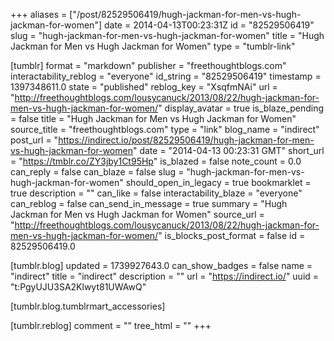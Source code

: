 +++
aliases = ["/post/82529506419/hugh-jackman-for-men-vs-hugh-jackman-for-women"]
date = 2014-04-13T00:23:31Z
id = "82529506419"
slug = "hugh-jackman-for-men-vs-hugh-jackman-for-women"
title = "Hugh Jackman for Men vs Hugh Jackman for Women"
type = "tumblr-link"

[tumblr]
format = "markdown"
publisher = "freethoughtblogs.com"
interactability_reblog = "everyone"
id_string = "82529506419"
timestamp = 1397348611.0
state = "published"
reblog_key = "XsqfmNAi"
url = "http://freethoughtblogs.com/lousycanuck/2013/08/22/hugh-jackman-for-men-vs-hugh-jackman-for-women/"
display_avatar = true
is_blaze_pending = false
title = "Hugh Jackman for Men vs Hugh Jackman for Women"
source_title = "freethoughtblogs.com"
type = "link"
blog_name = "indirect"
post_url = "https://indirect.io/post/82529506419/hugh-jackman-for-men-vs-hugh-jackman-for-women"
date = "2014-04-13 00:23:31 GMT"
short_url = "https://tmblr.co/ZY3jby1Ct95Hp"
is_blazed = false
note_count = 0.0
can_reply = false
can_blaze = false
slug = "hugh-jackman-for-men-vs-hugh-jackman-for-women"
should_open_in_legacy = true
bookmarklet = true
description = ""
can_like = false
interactability_blaze = "everyone"
can_reblog = false
can_send_in_message = true
summary = "Hugh Jackman for Men vs Hugh Jackman for Women"
source_url = "http://freethoughtblogs.com/lousycanuck/2013/08/22/hugh-jackman-for-men-vs-hugh-jackman-for-women/"
is_blocks_post_format = false
id = 82529506419.0

[tumblr.blog]
updated = 1739927643.0
can_show_badges = false
name = "indirect"
title = "indirect"
description = ""
url = "https://indirect.io/"
uuid = "t:PgyUJU3SA2Klwyt81UWAwQ"

[tumblr.blog.tumblrmart_accessories]

[tumblr.reblog]
comment = ""
tree_html = ""
+++
